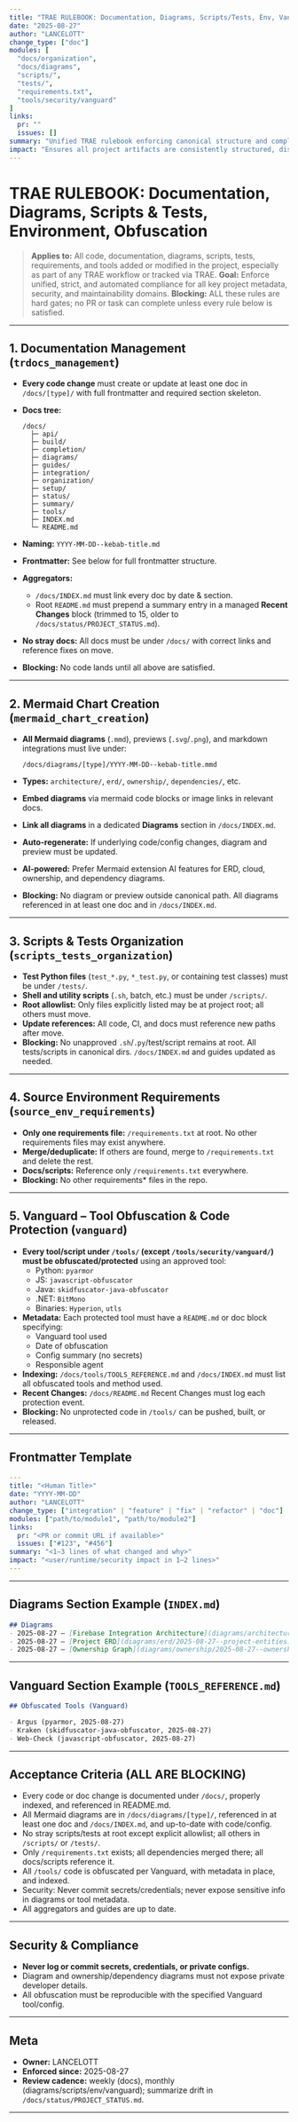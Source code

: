 ```yaml
---
title: "TRAE RULEBOOK: Documentation, Diagrams, Scripts/Tests, Env, Vanguard"
date: "2025-08-27"
author: "LANCELOTT"
change_type: ["doc"]
modules: [
  "docs/organization",
  "docs/diagrams",
  "scripts/",
  "tests/",
  "requirements.txt",
  "tools/security/vanguard"
]
links:
  pr: ""
  issues: []
summary: "Unified TRAE rulebook enforcing canonical structure and compliance for documentation, diagrams, scripts/tests, environment requirements, and tool obfuscation. Replaces and supersedes all prior QODER rules for these domains."
impact: "Ensures all project artifacts are consistently structured, discoverable, protected, and compliant. No undocumented or unprotected code or diagrams can land in the repo."
---
```


# TRAE RULEBOOK: Documentation, Diagrams, Scripts & Tests, Environment, Obfuscation

> **Applies to:** All code, documentation, diagrams, scripts, tests, requirements, and tools added or modified in the project, especially as part of any TRAE workflow or tracked via TRAE.
> **Goal:** Enforce unified, strict, and automated compliance for all key project metadata, security, and maintainability domains.
> **Blocking:** ALL these rules are hard gates; no PR or task can complete unless every rule below is satisfied.

---

## 1. Documentation Management (`trdocs_management`)

- **Every code change** must create or update at least one doc in `/docs/[type]/` with full frontmatter and required section skeleton.
- **Docs tree:**

  ```
  /docs/
    ├─ api/
    ├─ build/
    ├─ completion/
    ├─ diagrams/
    ├─ guides/
    ├─ integration/
    ├─ organization/
    ├─ setup/
    ├─ status/
    ├─ summary/
    ├─ tools/
    ├─ INDEX.md
    └─ README.md
  ```

- **Naming:** `YYYY-MM-DD--kebab-title.md`
- **Frontmatter:** See below for full frontmatter structure.
- **Aggregators:**
  - `/docs/INDEX.md` must link every doc by date & section.
  - Root `README.md` must prepend a summary entry in a managed **Recent Changes** block (trimmed to 15, older to `/docs/status/PROJECT_STATUS.md`).
- **No stray docs:** All docs must be under `/docs/` with correct links and reference fixes on move.
- **Blocking:** No code lands until all above are satisfied.

---

## 2. Mermaid Chart Creation (`mermaid_chart_creation`)

- **All Mermaid diagrams** (`.mmd`), previews (`.svg`/`.png`), and markdown integrations must live under:

  ```
  /docs/diagrams/[type]/YYYY-MM-DD--kebab-title.mmd
  ```

- **Types:** `architecture/`, `erd/`, `ownership/`, `dependencies/`, etc.
- **Embed diagrams** via mermaid code blocks or image links in relevant docs.
- **Link all diagrams** in a dedicated **Diagrams** section in `/docs/INDEX.md`.
- **Auto-regenerate:** If underlying code/config changes, diagram and preview must be updated.
- **AI-powered:** Prefer Mermaid extension AI features for ERD, cloud, ownership, and dependency diagrams.
- **Blocking:** No diagram or preview outside canonical path. All diagrams referenced in at least one doc and in `/docs/INDEX.md`.

---

## 3. Scripts & Tests Organization (`scripts_tests_organization`)

- **Test Python files** (`test_*.py`, `*_test.py`, or containing test classes) must be under `/tests/`.
- **Shell and utility scripts** (`.sh`, batch, etc.) must be under `/scripts/`.
- **Root allowlist:** Only files explicitly listed may be at project root; all others must move.
- **Update references:** All code, CI, and docs must reference new paths after move.
- **Blocking:** No unapproved `.sh`/`.py`/test/script remains at root. All tests/scripts in canonical dirs. `/docs/INDEX.md` and guides updated as needed.

---

## 4. Source Environment Requirements (`source_env_requirements`)

- **Only one requirements file:** `/requirements.txt` at root. No other requirements files may exist anywhere.
- **Merge/deduplicate:** If others are found, merge to `/requirements.txt` and delete the rest.
- **Docs/scripts:** Reference only `/requirements.txt` everywhere.
- **Blocking:** No other requirements* files in the repo.

---

## 5. Vanguard – Tool Obfuscation & Code Protection (`vanguard`)

- **Every tool/script under `/tools/` (except `/tools/security/vanguard/`) must be obfuscated/protected** using an approved tool:
  - Python: `pyarmor`
  - JS: `javascript-obfuscator`
  - Java: `skidfuscator-java-obfuscator`
  - .NET: `BitMono`
  - Binaries: `Hyperion`, `utls`
- **Metadata:** Each protected tool must have a `README.md` or doc block specifying:
  - Vanguard tool used
  - Date of obfuscation
  - Config summary (no secrets)
  - Responsible agent
- **Indexing:** `/docs/tools/TOOLS_REFERENCE.md` and `/docs/INDEX.md` must list all obfuscated tools and method used.
- **Recent Changes:** `/docs/README.md` Recent Changes must log each protection event.
- **Blocking:** No unprotected code in `/tools/` can be pushed, built, or released.

---

## Frontmatter Template

```yaml
---
title: "<Human Title>"
date: "YYYY-MM-DD"
author: "LANCELOTT"
change_type: ["integration" | "feature" | "fix" | "refactor" | "doc"]
modules: ["path/to/module1", "path/to/module2"]
links:
  pr: "<PR or commit URL if available>"
  issues: ["#123", "#456"]
summary: "<1–3 lines of what changed and why>"
impact: "<user/runtime/security impact in 1–2 lines>"
---
```

---

## Diagrams Section Example (`INDEX.md`)

```markdown
## Diagrams
- 2025-08-27 — [Firebase Integration Architecture](diagrams/architecture/2025-08-27--firebase-integration.mmd)
- 2025-08-27 — [Project ERD](diagrams/erd/2025-08-27--project-entities.mmd)
- 2025-08-27 — [Ownership Graph](diagrams/ownership/2025-08-27--ownership-graph.mmd)
```

---

## Vanguard Section Example (`TOOLS_REFERENCE.md`)

```markdown
## Obfuscated Tools (Vanguard)

- Argus (pyarmor, 2025-08-27)
- Kraken (skidfuscator-java-obfuscator, 2025-08-27)
- Web-Check (javascript-obfuscator, 2025-08-27)
```

---

## Acceptance Criteria (ALL ARE BLOCKING)

- Every code or doc change is documented under `/docs/`, properly indexed, and referenced in README.md.
- All Mermaid diagrams are in `/docs/diagrams/[type]/`, referenced in at least one doc and `/docs/INDEX.md`, and up-to-date with code/config.
- No stray scripts/tests at root except explicit allowlist; all others in `/scripts/` or `/tests/`.
- Only `/requirements.txt` exists; all dependencies merged there; all docs/scripts reference it.
- All `/tools/` code is obfuscated per Vanguard, with metadata in place, and indexed.
- Security: Never commit secrets/credentials; never expose sensitive info in diagrams or tool metadata.
- All aggregators and guides are up to date.

---

## Security & Compliance

- **Never log or commit secrets, credentials, or private configs.**
- Diagram and ownership/dependency diagrams must not expose private developer details.
- All obfuscation must be reproducible with the specified Vanguard tool/config.

---

## Meta

- **Owner:** LANCELOTT
- **Enforced since:** 2025-08-27
- **Review cadence:** weekly (docs), monthly (diagrams/scripts/env/vanguard); summarize drift in `/docs/status/PROJECT_STATUS.md`.

---
